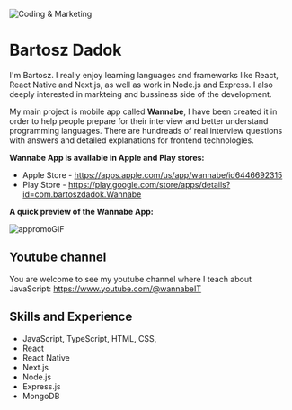 ![Coding & Marketing](https://github.com/BartoszDadok/BartoszDadok/assets/101389945/5f05e9ab-b74d-42c8-b61a-7dc5a43f689e)

# Bartosz Dadok
I'm Bartosz. I really enjoy learning languages and frameworks like React, React Native and Next.js, as well as work in Node.js and Express. I also deeply interested in markteing and bussiness side of the development.

My main project is mobile app called **Wannabe**, I have been created it in order to help people prepare for their interview and better understand programming languages. There are hundreads of real interview questions with answers and detailed explanations for frontend technologies.

**Wannabe App is available in Apple and Play stores:**
- Apple Store - https://apps.apple.com/us/app/wannabe/id6446692315
- Play Store - https://play.google.com/store/apps/details?id=com.bartoszdadok.Wannabe

**A quick preview of the Wannabe App:**

![appromoGIF](https://github.com/BartoszDadok/WannabeFrontendApp/assets/101389945/4ad6041d-786f-428c-883e-a9c32df7175a)

## Youtube channel
You are welcome to see my youtube channel where I teach about JavaScript: https://www.youtube.com/@wannabeIT

## Skills and Experience
* JavaScript, TypeScript, HTML, CSS,
* React
* React Native
* Next.js
* Node.js
* Express.js
* MongoDB
